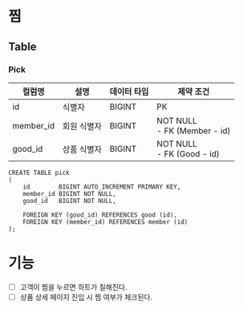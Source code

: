 # 찜

## Table
### Pick

| 컬럼명       | 설명     | 데이터 타입 | 제약 조건                           |
|-----------|--------|--------|---------------------------------|
| id        | 식별자    | BIGINT | PK                              |
| member_id | 회원 식별자 | BIGINT | NOT NULL<br/>- FK (Member - id) |
| good_id   | 상품 식별자 | BIGINT | NOT NULL<br/>- FK (Good - id)   |

```mysql
CREATE TABLE pick
(
    id        BIGINT AUTO_INCREMENT PRIMARY KEY,
    member_id BIGINT NOT NULL,
    good_id   BIGINT NOT NULL,

    FOREIGN KEY (good_id) REFERENCES good (id),
    FOREIGN KEY (member_id) REFERENCES member (id)
);
```

# 기능
- [ ] 고객이 찜을 누르면 하트가 칠해진다.
- [ ] 상품 상세 페이지 진입 시 찜 여부가 체크된다.